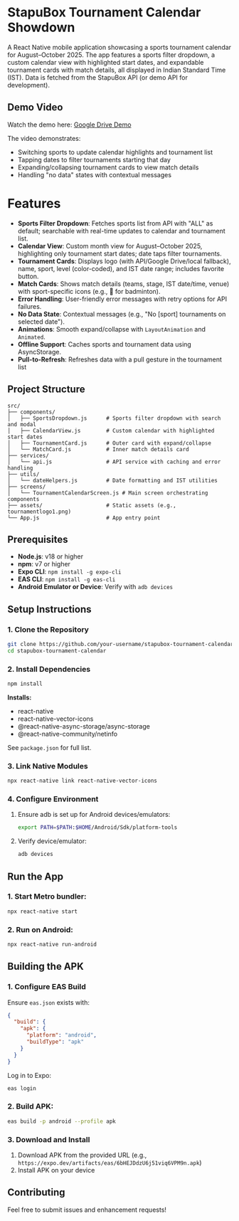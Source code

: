 # StapuBox Tournament Calendar Showdown

A React Native mobile application showcasing a sports tournament calendar for August–October 2025. The app features a sports filter dropdown, a custom calendar view with highlighted start dates, and expandable tournament cards with match details, all displayed in Indian Standard Time (IST). Data is fetched from the StapuBox API (or demo API for development).

## Demo Video

Watch the demo here: [Google Drive Demo](https://drive.google.com/file/d/1A2waQ_QAIb2-tprrPPtDmxvSqHWmqcIv/view?usp=sharing)

The video demonstrates:
- Switching sports to update calendar highlights and tournament list
- Tapping dates to filter tournaments starting that day
- Expanding/collapsing tournament cards to view match details
- Handling "no data" states with contextual messages

# Features

- **Sports Filter Dropdown**: Fetches sports list from API with "ALL" as default; searchable with real-time updates to calendar and tournament list.
- **Calendar View**: Custom month view for August–October 2025, highlighting only tournament start dates; date taps filter tournaments.
- **Tournament Cards**: Displays logo (with API/Google Drive/local fallback), name, sport, level (color-coded), and IST date range; includes favorite button.
- **Match Cards**: Shows match details (teams, stage, IST date/time, venue) with sport-specific icons (e.g., 🏸 for badminton).
- **Error Handling**: User-friendly error messages with retry options for API failures.
- **No Data State**: Contextual messages (e.g., "No [sport] tournaments on selected date").
- **Animations**: Smooth expand/collapse with `LayoutAnimation` and `Animated`.
- **Offline Support**: Caches sports and tournament data using AsyncStorage.
- **Pull-to-Refresh**: Refreshes data with a pull gesture in the tournament list

## Project Structure

```
src/
├── components/
│   ├── SportsDropdown.js      # Sports filter dropdown with search and modal
│   ├── CalendarView.js        # Custom calendar with highlighted start dates
│   ├── TournamentCard.js      # Outer card with expand/collapse
│   └── MatchCard.js           # Inner match details card
├── services/
│   └── api.js                 # API service with caching and error handling
├── utils/
│   └── dateHelpers.js         # Date formatting and IST utilities
├── screens/
│   └── TournamentCalendarScreen.js # Main screen orchestrating components
├── assets/                    # Static assets (e.g., tournamentlogo1.png)
└── App.js                     # App entry point
```

## Prerequisites

- **Node.js**: v18 or higher
- **npm**: v7 or higher
- **Expo CLI**: `npm install -g expo-cli`
- **EAS CLI**: `npm install -g eas-cli`
- **Android Emulator or Device**: Verify with `adb devices`

## Setup Instructions

### 1. Clone the Repository
```bash
git clone https://github.com/your-username/stapubox-tournament-calendar.git
cd stapubox-tournament-calendar
```

### 2. Install Dependencies
```bash
npm install
```

**Installs:**
- react-native
- react-native-vector-icons
- @react-native-async-storage/async-storage
- @react-native-community/netinfo

See `package.json` for full list.

### 3. Link Native Modules
```bash
npx react-native link react-native-vector-icons
```

### 4. Configure Environment

1. Ensure adb is set up for Android devices/emulators:
   ```bash
   export PATH=$PATH:$HOME/Android/Sdk/platform-tools
   ```

2. Verify device/emulator:
   ```bash
   adb devices
   ```

## Run the App

### 1. Start Metro bundler:
```bash
npx react-native start
```

### 2. Run on Android:
```bash
npx react-native run-android
```

## Building the APK

### 1. Configure EAS Build
Ensure `eas.json` exists with:
```json
{
  "build": {
    "apk": {
      "platform": "android",
      "buildType": "apk"
    }
  }
}
```

Log in to Expo:
```bash
eas login
```

### 2. Build APK:
```bash
eas build -p android --profile apk
```

### 3. Download and Install
1. Download APK from the provided URL (e.g., `https://expo.dev/artifacts/eas/6bHEJDdzU6j51viq6VPM9n.apk`)
2. Install APK on your device

## Contributing

Feel free to submit issues and enhancement requests!

